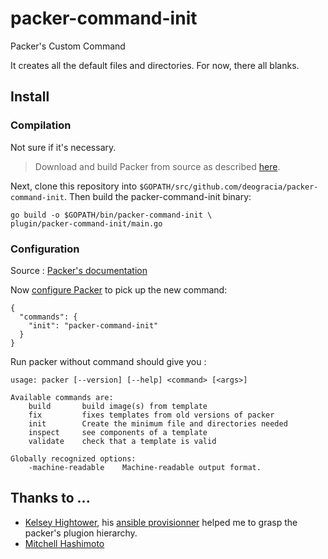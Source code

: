packer-command-init
===================

Packer's Custom Command 

It creates all the default files and directories. For now, there all blanks.

## Install ##

### Compilation ###
Not sure if it's necessary.
> Download and build Packer from source as described [here](https://github.com/mitchellh/packer#developing-packer).

Next, clone this repository into `$GOPATH/src/github.com/deogracia/packer-command-init`.  Then build the packer-command-init binary:


    go build -o $GOPATH/bin/packer-command-init \
    plugin/packer-command-init/main.go

### Configuration ###
Source : [Packer's documentation](http://www.packer.io/docs/extend/plugins.html#toc_2)

Now [configure Packer](http://www.packer.io/docs/other/core-configuration.html) to pick up the new command:


    {
      "commands": {
        "init": "packer-command-init"
      }
    }

Run packer without command should give you :

    usage: packer [--version] [--help] <command> [<args>]
    
    Available commands are:
        build       build image(s) from template
        fix         fixes templates from old versions of packer
        init        Create the minimum file and directories needed
        inspect     see components of a template
        validate    check that a template is valid
    
    Globally recognized options:
        -machine-readable    Machine-readable output format.



## Thanks to ... ###
- [Kelsey Hightower](https://github.com/kelseyhightower), his [ansible provisionner](https://github.com/kelseyhightower/packer-provisioner-ansible-local) helped me to grasp the packer's plugion hierarchy.
- [Mitchell Hashimoto](https://github.com/mitchellh)
